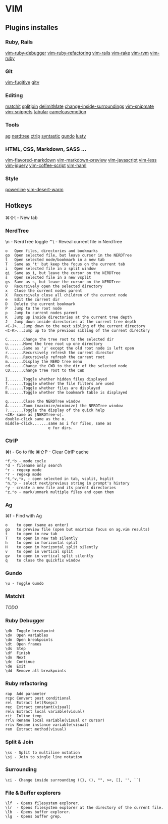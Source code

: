 # VIM

## Plugins installes

### Ruby, Rails
[vim-ruby-debugger](https://github.com/astashov/vim-ruby-debugger)
[vim-ruby-refactoring](https://github.com/ecomba/vim-ruby-refactoring)
[vim-rails](https://github.com/tpope/vim-rails)
[vim-rake](https://github.com/tpope/vim-rake)
[vim-rvm](https://github.com/tpope/vim-rvm)
[vim-ruby](https://github.com/vim-ruby/vim-ruby)

### Git
[vim-fugitive](https://github.com/tpope/vim-fugitive)
[gitv](https://github.com/gregsexton/gitv)


### Editing
[matchit](https://github.com/vim-scripts/matchit.zip)
[splitjoin](https://github.com/AndrewRadev/splitjoin.vim)
[delimitMate](https://github.com/Raimondi/delimitMate)
[change-inside-surroundings](https://github.com/briandoll/change-inside-surroundings.vim)
[vim-snipmate](https://github.com/garbas/vim-snipmate)
[vim-snippets](https://github.com/honza/vim-snippets)
[tabular](https://github.com/godlygeek/tabular)
[camelcasemotion](https://github.com/vim-scripts/camelcasemotion)

### Tools
[ag](https://github.com/rking/ag.vim)
[nerdtree](https://github.com/scrooloose/nerdtree)
[ctrlp](https://github.com/kien/ctrlp.vim)
[syntastic](https://github.com/scrooloose/syntastic)
[gundo](https://github.com/sjl/gundo.vim)
[lusty](https://github.com/sjbach/lusty)

### HTML, CSS, Markdown, SASS ...

[vim-flavored-markdown](https://github.com/jtratner/vim-flavored-markdown.git)
[vim-markdown-preview](https://github.com/nelstrom/vim-markdown-preview)
[vim-javascript](https://github.com/pangloss/vim-javascript)
[vim-less](https://github.com/groenewege/vim-less)
[vim-jquery](https://github.com/itspriddle/vim-jquery)
[vim-coffee-script](https://github.com/kchmck/vim-coffee-script)
[vim-haml](https://github.com/tpope/vim-haml)

### Style
[powerline](https://github.com/Lokaltog/powerline.git)
[vim-desert-warm](https://github.com/rainux/vim-desert-warm-256)


## Hotkeys

⌘⇧t - New tab

### NerdTree
\n - NerdTree toggle
⌃\ - Reveal current file in NerdTree

    o   Open files, directories and bookmarks
    go  Open selected file, but leave cursor in the NERDTree
    t   Open selected node/bookmark in a new tab
    T   Same as 't' but keep the focus on the current tab
    i   Open selected file in a split window
    gi  Same as i, but leave the cursor on the NERDTree
    s   Open selected file in a new vsplit
    gs  Same as s, but leave the cursor on the NERDTree
    O   Recursively open the selected directory
    x   Close the current nodes parent
    X   Recursively close all children of the current node
    e   Edit the current dir
    D   Delete the current bookmark
    P   Jump to the root node
    p   Jump to current nodes parent
    K   Jump up inside directories at the current tree depth
    J   Jump down inside directories at the current tree depth
    <C-J>...Jump down to the next sibling of the current directory
    <C-K>...Jump up to the previous sibling of the current directory

    C.......Change the tree root to the selected dir
    u.......Move the tree root up one directory
    U.......Same as 'u' except the old root node is left open
    r.......Recursively refresh the current director
    R.......Recursively refresh the current root
    m.......Display the NERD tree menu
    cd......Change the CWD to the dir of the selected node
    CD......Change tree root to the CWD

    I.......Toggle whether hidden files displayed
    f.......Toggle whether the file filters are used
    F.......Toggle whether files are displayed
    B.......Toggle whether the bookmark table is displayed

    q.......Close the NERDTree window
    A.......Zoom (maximize/minimize) the NERDTree window
    ?.......Toggle the display of the quick help
    <CR> same as |NERDTree-o|.
    double-click same as the o.
    middle-click.......same as i for files, same as
                       e for dirs.

### CtrlP
⌘t - Go to file
⌘⇧P - Clear CtrlP cache

    ⌃f,⌃b - mode cycle
    ⌃d - filename only search
    ⌃r - regexp mode
    ⌃r - regexp mode
    ⌃t,⌃v,⌃x, - open selected in tab, vsplit, hsplit
    ⌃n,⌃p - select next/previous string in prompt's history
    ⌃y - create a new file and its parent directories
    ⌃z,⌃o - mark/unmark multiple files and open them

### Ag
⌘f - Find with Ag

    o    to open (same as enter)
    go   to preview file (open but maintain focus on ag.vim results)
    t    to open in new tab
    T    to open in new tab silently
    h    to open in horizontal split
    H    to open in horizontal split silently
    v    to open in vertical split
    gv   to open in vertical split silently
    q    to close the quickfix window

### Gundo
    \u - Toggle Gundo

### Matchit
*TODO*


### Ruby Debugger

    \db  Toggle breakpoint
    \dv  Open variables
    \dm  Open breakpoints
    \dt  Open frames
    \ds  Step
    \df  Finish
    \dn  Next
    \dc  Continue
    \de  Exit
    \dd  Remove all breakpoints

### Ruby refactoring

    rap  Add parameter
    rcpc Convert post conditional
    rel  Extract let(Rsepc)
    rec  Extract constant(visual)
    relv Extract local variable(visual)
    rit  Inline temp
    rrlv Rename local variable(visual or cursor)
    rriv Rename instance variable(visual)
    rem  Extract method(visual)

### Split & Join

    \ss - Split to multiline notation
    \sj - Join to single line notation

### Surrounding
    \ci - Change inside surrounding ({}, (), "", ><, [], '', ``)

### File & Buffer explorers

    \lf  - Opens filesystem explorer.
    \lr  - Opens filesystem explorer at the directory of the current file.
    \lb  - Opens buffer explorer.
    \lg  - Opens buffer grep.

